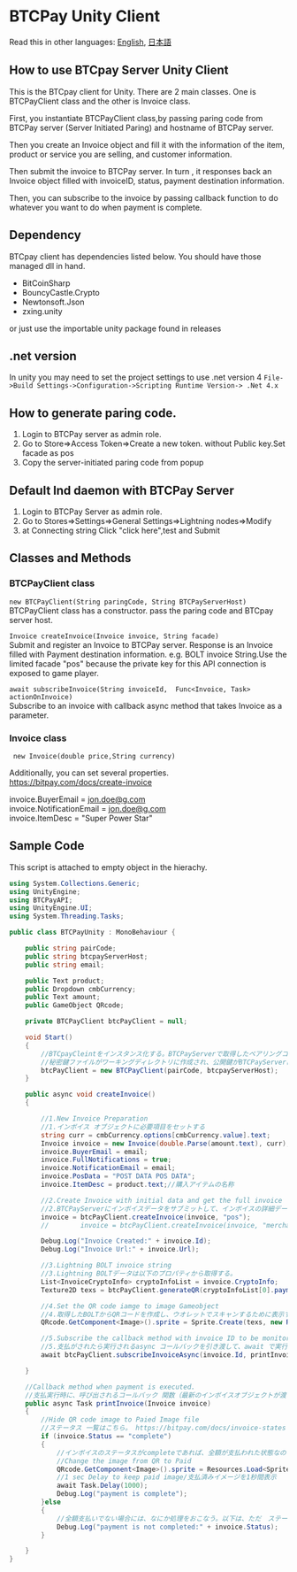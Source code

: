 BTCPay Unity Client
======
Read this in other languages: [English](README.md), [日本語](README.ja.md)


## How to use BTCpay Server Unity Client

This is the BTCpay client for Unity.
There are 2 main classes. One is BTCPayClient class and
the other is Invoice class.

First, you instantiate BTCPayClient class,by passing paring code from BTCPay server (Server Initiated Paring) and hostname of BTCPay server.

Then you create an Invoice object and fill it with the information of the item, product or service you are selling, and customer information.

Then submit the invoice to BTCPay server. In turn , it responses back an Invoice object filled with invoiceID, status, payment destination information.

Then, you can subscribe to the invoice by passing callback function to do whatever you want to do when payment is complete.

## Dependency
BTCpay client has dependencies listed below. You should have those managed dll in hand.
* BitCoinSharp
* BouncyCastle.Crypto
* Newtonsoft.Json
* zxing.unity

or just use the importable unity package found in releases

## .net version
In unity you may need to set the project settings to use .net version 4
`File->Build Settings->Configuration->Scripting Runtime Version-> .Net 4.x` 

## How to generate paring code.
1. Login to BTCPay server as admin role.
2. Go to Store=>Access Token=>Create a new token. without Public key.Set facade as pos
3. Copy the server-initiated paring code from popup

## Default lnd daemon with BTCPay Server
1. Login to BTCPay Server as admin role.
2. Go to Stores=>Settings=>General Settings=>Lightning nodes=>Modify
3. at Connecting string Click "click here",test and Submit

## Classes and Methods

### BTCPayClient class
`new BTCPayClient(String paringCode, String BTCPayServerHost)`  
BTCPayClient class has a constructor.  pass the paring code and BTCpay server host.

`Invoice createInvoice(Invoice invoice, String facade)`  
Submit and register an Invoice to BTCPay server. Response is an Invoice filled with Payment destination information. e.g. BOLT invoice String.Use the limited facade "pos" because the private key for this API connection is exposed to game player.

`await subscribeInvoice(String invoiceId,  Func<Invoice, Task> actionOnInvoice)`  
Subscribe to an invoice with callback async method that takes Invoice as a parameter.

### Invoice class

` new Invoice(double price,String currency)`  

Additionally, you can set several properties.  
https://bitpay.com/docs/create-invoice

invoice.BuyerEmail = jon.doe@g.com  
invoice.NotificationEmail = jon.doe@g.com  
invoice.ItemDesc = "Super Power Star"

## Sample Code
This script is attached to empty object in the hierachy.

```csharp
using System.Collections.Generic;
using UnityEngine;
using BTCPayAPI;
using UnityEngine.UI;
using System.Threading.Tasks;

public class BTCPayUnity : MonoBehaviour {

    public string pairCode;
    public string btcpayServerHost;
    public string email;

    public Text product;
    public Dropdown cmbCurrency;
    public Text amount;
    public GameObject QRcode;

    private BTCPayClient btcPayClient = null;

    void Start()
    {
        //BTCpayCleintをインスタンス化する。BTCPayServerで取得したペアリングコードをセット
        //秘密鍵ファイルがワーキングディレクトリに作成され、公開鍵がBTCPayServerに登録される。
        btcPayClient = new BTCPayClient(pairCode, btcpayServerHost);
    }

    public async void createInvoice()
    {

        //1.New Invoice Preparation
        //1.インボイス オブジェクトに必要項目をセットする
        string curr = cmbCurrency.options[cmbCurrency.value].text;
        Invoice invoice = new Invoice(double.Parse(amount.text), curr);//金額と通貨
        invoice.BuyerEmail = email;
        invoice.FullNotifications = true;
        invoice.NotificationEmail = email;
        invoice.PosData = "POST DATA POS DATA";
        invoice.ItemDesc = product.text;//購入アイテムの名称

        //2.Create Invoice with initial data and get the full invoice
        //2.BTCPayServerにインボイスデータをサブミットして、インボイスの詳細データを取得する。
        invoice = btcPayClient.createInvoice(invoice, "pos");
        //        invoice = btcPayClient.createInvoice(invoice, "merchant");

        Debug.Log("Invoice Created:" + invoice.Id);
        Debug.Log("Invoice Url:" + invoice.Url);

        //3.Lightning BOLT invoice string
        //3.Lightning BOLTデータは以下のプロパティから取得する。
        List<InvoiceCryptoInfo> cryptoInfoList = invoice.CryptoInfo;
        Texture2D texs = btcPayClient.generateQR(cryptoInfoList[0].paymentUrls.BOLT11);//Generate QR code image

        //4.Set the QR code iamge to image Gameobject
        //4.取得したBOLTからQRコードを作成し、ウオレットでスキャンするために表示する。
        QRcode.GetComponent<Image>().sprite = Sprite.Create(texs, new Rect(0.0f, 0.0f, texs.width, texs.height), new Vector2(0.5f, 0.5f), 100.0f);

        //5.Subscribe the callback method with invoice ID to be monitored
        //5.支払がされたら実行されるasync コールバックを引き渡して、await で実行する
        await btcPayClient.subscribeInvoiceAsync(invoice.Id, printInvoice);

    }

    //Callback method when payment is executed.
    //支払実行時に、呼び出されるコールバック 関数（最新のインボイスオブジェクトが渡される）
    public async Task printInvoice(Invoice invoice)
    {
        //Hide QR code image to Paied Image file
        //ステータス 一覧はこちら。 https://bitpay.com/docs/invoice-states
        if (invoice.Status == "complete")
        {
            //インボイスのステータスがcompleteであれば、全額が支払われた状態なので、支払完了のイメージに変更する
            //Change the image from QR to Paid
            QRcode.GetComponent<Image>().sprite = Resources.Load<Sprite>("image/paid");
            //1 sec Delay to keep paid image/支払済みイメージを1秒間表示
            await Task.Delay(1000);
            Debug.Log("payment is complete");
        }else
        {
            //全額支払いでない場合には、なにか処理をおこなう。以下は、ただ　ステータスを表示して終了。
            Debug.Log("payment is not completed:" + invoice.Status);
        }

    }
}

```
